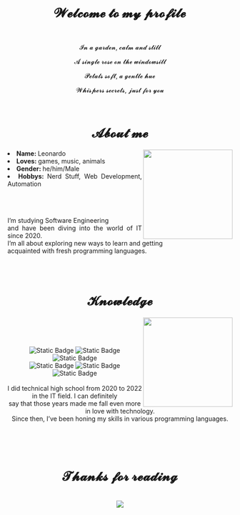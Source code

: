 <body>
    <center>
<h1 align="center"> 𝓦𝓮𝓵𝓬𝓸𝓶𝓮 𝓽𝓸 𝓶𝔂 𝓹𝓻𝓸𝓯𝓲𝓵𝓮 </h1>
<br>

<div align="center">
    <p>𝓘𝓷 𝓪 𝓰𝓪𝓻𝓭𝓮𝓷, 𝓬𝓪𝓵𝓶 𝓪𝓷𝓭 𝓼𝓽𝓲𝓵𝓵</p>
    <p>𝓐 𝓼𝓲𝓷𝓰𝓵𝓮 𝓻𝓸𝓼𝓮 𝓸𝓷 𝓽𝓱𝓮 𝔀𝓲𝓷𝓭𝓸𝔀𝓼𝓲𝓵𝓵</p>
    <p>𝓟𝓮𝓽𝓪𝓵𝓼 𝓼𝓸𝓯𝓽, 𝓪 𝓰𝓮𝓷𝓽𝓵𝓮 𝓱𝓾𝓮</p>
    <p>𝓦𝓱𝓲𝓼𝓹𝓮𝓻𝓼 𝓼𝓮𝓬𝓻𝓮𝓽𝓼, 𝓳𝓾𝓼𝓽 𝓯𝓸𝓻 𝔂𝓸𝓾</p>
<br>
</div>

<div align="center">
<h1 align="center"> 𝓐𝓫𝓸𝓾𝓽 𝓶𝓮 </h1>
    <div align="center">
<img height = "200cm" src = "https://i.pinimg.com/originals/1a/60/19/1a60192889128ab7f0e2fd9e5ea97557.gif" align="right">
    </div>
<div align="justify">
<li> <b> Name: </b> Leonardo</li>
<li> <b> Loves: </b> games, music, animals</li>
<li> <b> Gender: </b> he/him/Male</li>
<li> <b> Hobbys: </b> Nerd Stuff, Web Development, Automation</li>
</div>
<br><br><br>
<p align="justify">  I’m studying Software Engineering <br> and have been diving into the world of IT since 2020. <br> I’m all about exploring new ways to learn and getting <br>acquainted with fresh programming languages. </p>
</div>
<br><br>


<h1 align="center"> 𝓚𝓷𝓸𝔀𝓵𝓮𝓭𝓰𝓮 </h1>

<div align="center">
    <img height = "200cm" src="https://37.media.tumblr.com/0385a16152d2a9d2943cf56ce1a1b2b4/tumblr_n7ra9mFJVg1ra9nf0o1_500.gif" align="right">
</div>

<div>
    <br><br><br><p align="center"><img alt="Static Badge" src="https://img.shields.io/badge/html%20-%20red?style=flat&logo=html5&logoColor=white">
    <img alt="Static Badge" src="https://img.shields.io/badge/css3%20-%20%231572B6?style=flat&logo=css3&logoColor=white">
    <img alt="Static Badge" src="https://img.shields.io/badge/python%20-%20%233776AB?style=flat&logo=python&logoColor=white"><br>
    <img alt="Static Badge" src="https://img.shields.io/badge/c%20-%20%23A8B9CC?style=flat&logo=c&logoColor=white">
    <img alt="Static Badge" src="https://img.shields.io/badge/c%2B%2B%20-%20%2300599C?style=flat&logo=c%2B%2B&logoColor=white">
    <img alt="Static Badge" src="https://img.shields.io/badge/adobe%20photoshop%20-%20%2331A8FF?style=flat&logo=adobephotoshop&logoColor=white">
    <br><br>
    I did technical high school from 2020 to 2022 in the IT field. I can definitely <br> say that those years made me fall even more in love with technology.<br> Since then, I’ve been honing my skills in various programming languages.

</div>
<br><br><br>
<h1 align="center"> 𝓣𝓱𝓪𝓷𝓴𝓼 𝓯𝓸𝓻 𝓻𝓮𝓪𝓭𝓲𝓷𝓰 </h1>
<br>

<div align="center">
    <img src="https://media.tenor.com/BZKyV5_iZM4AAAAM/cat-anime.gif">
</div>
</body>

</center>